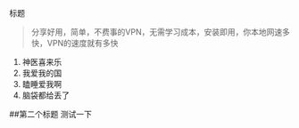 标题
> 分享好用，简单，不费事的VPN，无需学习成本，安装即用，你本地网速多快，VPN的速度就有多快

1. 神医喜来乐
2. 我爱我的国
3. 瞌睡爱我啊
4. 脑袋都给丢了

##第二个标题
测试一下
